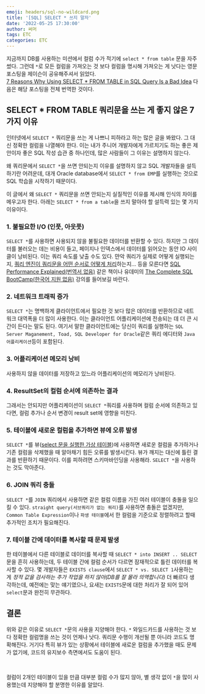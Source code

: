 ```yaml
---
emoji: headers/sql-no-wildcard.png
title: '[SQL] SELECT * 쓰지 말자'
date: '2022-05-25 17:30:00'
author: 써머
tags: ETC
categories: ETC
---
```


지금까지 DB를 사용하는 미션에서 컬럼 수가 적기에 `select * from table` 문을 자주 썼다. 그런데 `*`로 모든 컬럼을 가져오는 것 보다 컬럼을 명시해 가져오는 게 낫다는 영문 포스팅을 제이슨이 공유해주셔서 읽었다.  
[7 Reasons Why Using SELECT * FROM TABLE in SQL Query Is a Bad Idea](https://dzone.com/articles/why-you-should-not-use-select-in-sql-query-1) 다음은 해당 포스팅을 전체 번역한 것이다.  

## SELECT * FROM TABLE 쿼리문을 쓰는 게 좋지 않은 7가지 이유  

인터넷에서 `SELECT *` 쿼리문을 쓰는 게 나쁘니 피하라고 하는 많은 글을 봐왔다. 그 대신 정확한 컬럼을 나열해야 한다. 이는 내가 주니어 개발자에게 가르치기도 하는 좋은 제안이자 좋은 SQL 작성 습관 중 하나인데, 많은 사람들이 그 이유는 설명하지 않는다.  

<!--more-->

왜 쿼리문에서 `SELECT *`을 쓰면 안되는지 이유를 설명하지 않고 SQL 개발자들을 설득하기란 어려운데, 대개 Oracle database에서 `SELECT * from EMP`를 실행하는 것으로 SQL 학습을 시작하기 때문이다.  

이 글에서 왜 `SELECT *` 쿼리문을 쓰면 안되는지 실질적인 이유를 제시해 인식의 차이를 메우고자 한다. 아래는 `SELECT * from a table`을 쓰지 말아야 할 설득력 있는 몇 가지 이유이다.  

### 1. 불필요한 I/O (인풋, 아웃풋)  
`SELECT *`를 사용하면 사용되지 않을 불필요한 데이터를 반환할 수 있다. 하지만 그 데이터를 불러오는 데는 비용이 들고, 페이지나 인덱스에서 데이터를 읽어오는 동안 IO 사이클이 낭비된다. 이는 쿼리 속도를 낮출 수도 있다. 먄악 쿼리가 실제로 어떻게 실행되는지, [쿼리 엔진이 쿼리문을 어떤 순서로 어떻게 처리](https://dzone.com/refcardz/event-stream-processing-essentials)하는지... 등을 모른다면 [SQL Performance Explained(번역서 없음)](https://www.amazon.com/Performance-Explained-Everything-Developers-about/dp/3950307826/?tag=javamysqlanta-20) 같은 책이나 유데미의 [The Complete SQL BootCamp(한국어 지원 없음)](https://www.udemy.com/course/the-complete-sql-bootcamp/?LSNPUBID=JVFxdTr9V80&ranEAID=JVFxdTr9V80&ranMID=39197&ranSiteID=JVFxdTr9V80-cg.Nnfk_77u8fZ5YccVnaw&utm_medium=udemyads&utm_source=aff-campaign) 강의를 들어보길 바란다.  

### 2. 네트워크 트래픽 증가  
`SELECT *`는 명백하게 클라이언트에서 필요한 것 보다 많은 데이터를 반환하므로 네트워크 대역폭을 더 많이 사용한다. 이는 클라이언트 어플리케이션에 전송되는 데 더 큰 시간이 든다는 말도 된다. 여기서 말한 클라이언트에는 당신이 쿼리를 실행하는 `SQL Server Maganement, Toad, SQL Developer for Oracle`같은 쿼리 에디터와 `Java 어플리케이션`등이 포함된다.  

### 3. 어플리케이션 메모리 낭비  
사용하지 않을 데이터를 저장하고 있느라 어플리케이션의 메모리가 낭비된다.    

### 4. ResultSet의 컬럼 순서에 의존하는 결과  
그래서는 안되지만 어플리케이션이 `SELECT *`쿼리를 사용하며 컬럼 순서에 의존하고 있다면, 컬럼 추가나 순서 변경이 result set에 영향을 미친다.  

### 5. 테이블에 새로운 컬럼을 추가하면 뷰에 오류 발생  
`SELECT *`를 뷰([select 문을 실행한 가상 테이블](https://www.java67.com/2012/11/what-is-difference-between-view-vs-materialized-view-database-sql.html))에 사용하면 새로운 컬럼을 추가하거나 기존 컬럼을 삭제했을 때 알아채기 힘든 오류를 발생시킨다. 뷰가 깨지는 대신에 틀린 결과를 반환하기 때문이다. 이를 피하려면 스키마바인딩을 사용해라. `SELECT *`을 사용하는 것도 막아준다.  

### 6. JOIN 쿼리 충돌  
`SELECT *`를 `JOIN` 쿼리에서 사용하면 같은 컬럼 이름을 가진 여러 테이블이 충돌을 일으킬 수 있다. `straight query(서브쿼리가 없는 쿼리)`를 사용하면 충돌은 없겠지만, `Common Table Expression`이나 `파생 테이블`에서 한 컬럼을 기준으로 정렬하려고 할때 추가적인 조치가 필요해진다.  

### 7. 테이블 간에 데이터를 복사할 때 문제 발생  
한 테이블에서 다른 테이블로 데이터를 복사할 때 `SELECT * into INSERT .. SELECT`문을 흔히 사용하는데, 두 테이블 간에 컬럼 순서가 다르면 잠재적으로 틀린 데이터를 복사할 수 있다. 몇 개발자들은 `EXISTS clause`에서 `SELECT * vs. SELECT 1`사용하는 게 *정적 값을 검사하는 추가 작업을 하지 않아(DB를 잘 몰라 의역합니다)* 더 빠르다 생각하는데, 예전에는 맞는 얘기였으나, 요새는 `EXISTS`문에 대한 처리가 잘 되어 있어 `select`문과 완전히 무관하다.   

## 결론  
위와 같은 이유로 `SELECT *`문의 사용을 지양해야 한다. `*` 와일드카드를 사용하는 것 보다 정확한 컬럼명을 쓰는 것이 언제나 낫다. 쿼리문 수행이 개선될 뿐 아니라 코드도 명확해진다. 거기다 특히 뷰가 있는 상황에서 테이블에 새로운 컬럼을 추가했을 때도 문제가 없기에, 코드의 유지보수 측면에서도 도움이 된다.   

<br/>

컬럼이 2개인 테이블이 있을 만큼 대부분 컬럼 수가 많지 않아, 별 생각 없이 `*`을 많이 사용했는데 지양해야 할 분명한 이유를 알았다.   

```toc
```
